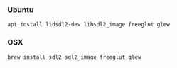 ### Ubuntu

```shell
apt install lidsdl2-dev libsdl2_image freeglut glew
```

### OSX

```shell
brew install sdl2 sdl2_image freeglut glew
```